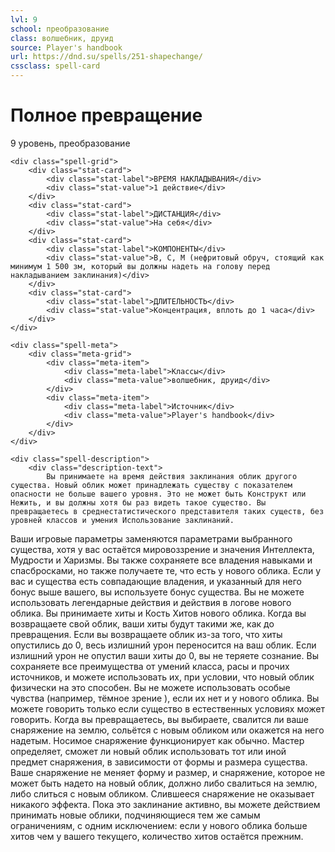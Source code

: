 ```yaml
---
lvl: 9
school: преобразование
class: волшебник, друид
source: Player's handbook
url: https://dnd.su/spells/251-shapechange/
cssclass: spell-card
---
```


<div class="spell-container">
    <div class="spell-header">
        <h1 class="spell-name">Полное превращение</h1>
        <div class="spell-level">9 уровень, преобразование</div>
    </div>
    
    <div class="spell-grid">
        <div class="stat-card">
            <div class="stat-label">ВРЕМЯ НАКЛАДЫВАНИЯ</div>
            <div class="stat-value">1 действие</div>
        </div>
        <div class="stat-card">
            <div class="stat-label">ДИСТАНЦИЯ</div>
            <div class="stat-value">На себя</div>
        </div>
        <div class="stat-card">
            <div class="stat-label">КОМПОНЕНТЫ</div>
            <div class="stat-value">В, С, М (нефритовый обруч, стоящий как минимум 1 500 зм, который вы должны надеть на голову перед накладыванием заклинания)</div>
        </div>
        <div class="stat-card">
            <div class="stat-label">ДЛИТЕЛЬНОСТЬ</div>
            <div class="stat-value">Концентрация, вплоть до 1 часа</div>
        </div>
    </div>
    
    <div class="spell-meta">
        <div class="meta-grid">
            <div class="meta-item">
                <div class="meta-label">Классы</div>
                <div class="meta-value">волшебник, друид</div>
            </div>
            <div class="meta-item">
                <div class="meta-label">Источник</div>
                <div class="meta-value">Player's handbook</div>
            </div>
        </div>
    </div>
    
    <div class="spell-description">
        <div class="description-text">
            Вы принимаете на время действия заклинания облик другого существа. Новый облик может принадлежать существу с показателем опасности не больше вашего уровня. Это не может быть Конструкт или Нежить, и вы должны хотя бы раз видеть такое существо. Вы превращаетесь в среднестатистического представителя таких существ, без уровней классов и умения Использование заклинаний.
Ваши игровые параметры заменяются параметрами выбранного существа, хотя у вас остаётся мировоззрение и значения Интеллекта, Мудрости и Харизмы. Вы также сохраняете все владения навыками и спасбросками, но также получаете те, что есть у нового облика. Если у вас и существа есть совпадающие владения, и указанный для него бонус выше вашего, вы используете бонус существа. Вы не можете использовать легендарные действия и действия в логове нового облика.
Вы принимаете хиты и Кость Хитов нового облика. Когда вы возвращаете свой облик, ваши хиты будут такими же, как до превращения. Если вы возвращаете облик из-за того, что хиты опустились до 0, весь излишний урон переносится на ваш облик. Если излишний урон не опустил ваши хиты до 0, вы не теряете сознание.
Вы сохраняете все преимущества от умений класса, расы и прочих источников, и можете использовать их, при условии, что новый облик физически на это способен. Вы не можете использовать особые чувства (например, тёмное зрение ), если их нет и у нового облика. Вы можете говорить только если существо в естественных условиях может говорить.
Когда вы превращаетесь, вы выбираете, свалится ли ваше снаряжение на землю, сольётся с новым обликом или окажется на него надетым. Носимое снаряжение функционирует как обычно. Мастер определяет, сможет ли новый облик использовать тот или иной предмет снаряжения, в зависимости от формы и размера существа. Ваше снаряжение не меняет форму и размер, и снаряжение, которое не может быть надето на новый облик, должно либо свалиться на землю, либо слиться с новым обликом. Слившееся снаряжение не оказывает никакого эффекта.
Пока это заклинание активно, вы можете действием принимать новые облики, подчиняющиеся тем же самым ограничениям, с одним исключением: если у нового облика больше хитов чем у вашего текущего, количество хитов остаётся прежним.
        </div>
    </div>
</div>